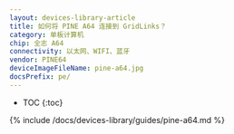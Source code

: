 ```yaml
---
layout: devices-library-article
title: 如何将 PINE A64 连接到 GridLinks？
category: 单板计算机
chip: 全志 A64
connectivity: 以太网、WIFI、蓝牙
vendor: PINE64
deviceImageFileName: pine-a64.jpg
docsPrefix: pe/
---
```



* TOC
{:toc}

{% include /docs/devices-library/guides/pine-a64.md %}